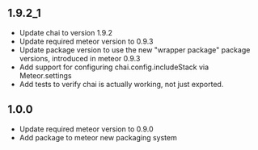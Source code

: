 ## 1.9.2_1

* Update chai to version 1.9.2
* Update required meteor version to 0.9.3
* Update package version to use the new "wrapper package" package versions, introduced in meteor 0.9.3
* Add support for configuring chai.config.includeStack via Meteor.settings
* Add tests to verify chai is actually working, not just exported.

## 1.0.0

* Update required meteor version to 0.9.0
* Add package to meteor new packaging system
